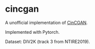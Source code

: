 # cincgan
A unofficial implementation of [CinCGAN](http://openaccess.thecvf.com/content_cvpr_2018_workshops/papers/w13/Yuan_Unsupervised_Image_Super-Resolution_CVPR_2018_paper.pdf).

Implemented with Pytorch.

Dataset: DIV2K (track 3 from NTIRE2019).
